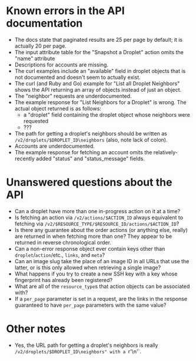 # Known errors in the API documentation

- The docs state that paginated results are 25 per page by default; it is
  actually 20 per page.
- The input attribute table for the "Snapshot a Droplet" action omits the
  "name" attribute
- Descriptions for accounts are missing.
- The curl examples include an "available" field in droplet objects that is not
  documented and doesn't seem to actually exist.
- The curl (and Ruby and Go) example for "List all Droplet Neighbors" shows the
  API returning an array of objects instead of just an object.
- The "neighbor" requests are underdocumented.
- The example response for "List Neighbors for a Droplet" is wrong.  The actual
  object returned is as follows:
    - a "droplet" field containing the droplet object whose neighbors were
      requested
    - ???
- The path for getting a droplet's neighbors should be written as
  `/v2/droplets/$DROPLET_ID\neighbors` (also, note lack of colon).
- Accounts are underdocumented.
- The example response for fetching an account omits the relatively-recently
  added "status" and "status_message" fields.

# Unanswered questions about the API

- Can a droplet have more than one in-progress action on it at a time?
- Is fetching an action via `/v2/actions/$ACTION_ID` always equivalent to
  fetching via `/v2/$RESOURCE_TYPE/$RESOURCE_ID/actions/$ACTION_ID`?
- Is there any guarantee about the order actions (or anything else, really) are
  returned in when fetching more than one?  They appear to be returned in
  reverse chronological order.
- Can a non-error response object ever contain keys other than
  `droplet`/`action`/etc., `links`, and `meta`?
- Can an image slug take the place of an image ID in all URLs that use the
  latter, or is this only allowed when retrieving a single image?
- What happens if you try to create a new SSH key with a key whose fingerprint
  has already been registered?
- What are all of the `resource_type`s that action objects can be associated
  with?
- If a `per_page` parameter is set in a request, are the links in the response
  guaranteed to have `per_page` parameters with the same value?

# Other notes

- Yes, the URL path for getting a droplet's neighbors is really
  `/v2/droplets/$DROPLET_ID\neighbors" with a `r'\n'`.

